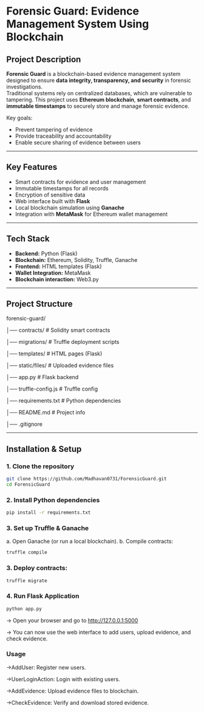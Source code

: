 # Forensic Guard: Evidence Management System Using Blockchain

## Project Description
**Forensic Guard** is a blockchain-based evidence management system designed to ensure **data integrity, transparency, and security** in forensic investigations.  
Traditional systems rely on centralized databases, which are vulnerable to tampering. This project uses **Ethereum blockchain**, **smart contracts**, and **immutable timestamps** to securely store and manage forensic evidence.  

Key goals:  
- Prevent tampering of evidence  
- Provide traceability and accountability  
- Enable secure sharing of evidence between users  

---

## Key Features
- Smart contracts for evidence and user management  
- Immutable timestamps for all records  
- Encryption of sensitive data  
- Web interface built with **Flask**  
- Local blockchain simulation using **Ganache**  
- Integration with **MetaMask** for Ethereum wallet management  

---

## Tech Stack
- **Backend:** Python (Flask)  
- **Blockchain:** Ethereum, Solidity, Truffle, Ganache  
- **Frontend:** HTML templates (Flask)  
- **Wallet Integration:** MetaMask  
- **Blockchain interaction:** Web3.py  

---

## Project Structure
forensic-guard/

│── contracts/ # Solidity smart contracts

│── migrations/ # Truffle deployment scripts

│── templates/ # HTML pages (Flask)

│── static/files/ # Uploaded evidence files

│── app.py # Flask backend

│── truffle-config.js # Truffle config

│── requirements.txt # Python dependencies

│── README.md # Project info

│── .gitignore


---

## Installation & Setup

### 1. Clone the repository
```bash
git clone https://github.com/Madhavan0731/ForensicGuard.git
cd ForensicGuard 
```
### 2. Install Python dependencies
```bash
pip install -r requirements.txt
```
### 3. Set up Truffle & Ganache
a. Open Ganache (or run a local blockchain).
b. Compile contracts:
```bash
truffle compile
```
### 3. Deploy contracts:
```bash
truffle migrate
```
### 4. Run Flask Application
```bash
python app.py
```
-> Open your browser and go to http://127.0.0.1:5000

-> You can now use the web interface to add users, upload evidence, and check evidence.

### Usage

->AddUser: Register new users.

->UserLoginAction: Login with existing users.

->AddEvidence: Upload evidence files to blockchain.

->CheckEvidence: Verify and download stored evidence.


